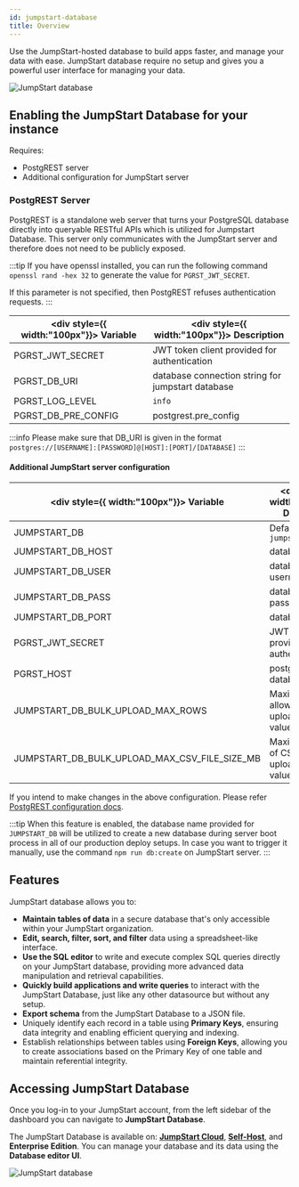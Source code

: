 ```yaml
---
id: jumpstart-database
title: Overview
---
```


Use the JumpStart-hosted database to build apps faster, and manage your data with ease. JumpStart database require no setup and gives you a powerful user interface for managing your data.

<div style={{textAlign: 'center'}}>
    <img style={{ border:'0', marginBottom:'15px', borderRadius:'5px', boxShadow: '0px 1px 3px rgba(0, 0, 0, 0.2)' }} className="screenshot-full" src="/img/v2-beta/database/ux2/tjdb-v2.png" alt="JumpStart database" />
</div>

<div style={{paddingTop:'24px', paddingBottom:'24px'}}>

## Enabling the JumpStart Database for your instance

Requires:
- PostgREST server
- Additional configuration for JumpStart server

<div style={{paddingTop:'24px', paddingBottom:'24px'}}>

### PostgREST Server

PostgREST is a standalone web server that turns your PostgreSQL database directly into queryable RESTful APIs which is utilized for Jumpstart Database. This server only communicates with the JumpStart server and therefore does not need to be publicly exposed.

:::tip
If you have openssl installed, you can run the following command `openssl rand -hex 32` to generate the value for `PGRST_JWT_SECRET`.

If this parameter is not specified, then PostgREST refuses authentication requests.
:::

| <div style={{ width:"100px"}}> Variable  </div>         | <div style={{ width:"100px"}}> Description  </div>                                   |
| ---------------------------- | ----------------------------------------------- |
| PGRST_JWT_SECRET             | JWT token client provided for authentication    |
| PGRST_DB_URI                 | database connection string for jumpstart database |
| PGRST_LOG_LEVEL              | `info`                                          |
| PGRST_DB_PRE_CONFIG          | postgrest.pre_config                            |

:::info
Please make sure that DB_URI is given in the format `postgres://[USERNAME]:[PASSWORD]@[HOST]:[PORT]/[DATABASE]`
:::

</div>

#### Additional JumpStart server configuration


| <div style={{ width:"100px"}}> Variable </div>           | <div style={{ width:"100px"}}> Description </div>                                  |
| ------------------ | -------------------------------------------- |
| JUMPSTART_DB         | Default value is `jumpstart_db`                |
| JUMPSTART_DB_HOST    | database host                                |
| JUMPSTART_DB_USER    | database username                            |
| JUMPSTART_DB_PASS    | database password                            |
| JUMPSTART_DB_PORT    | database port                                |
| PGRST_JWT_SECRET   | JWT token client provided for authentication |
| PGRST_HOST         | postgrest database host                      |
| JUMPSTART_DB_BULK_UPLOAD_MAX_ROWS | Maximum rows allowed to bulk upload. Default value is 1000 |
| JUMPSTART_DB_BULK_UPLOAD_MAX_CSV_FILE_SIZE_MB  | Maximum file size of CSV for bulk upload. Default value is 5 MB  |


If you intend to make changes in the above configuration. Please refer [PostgREST configuration docs](https://postgrest.org/en/stable/configuration.html#environment-variables).

:::tip
When this feature is enabled, the database name provided for `JUMPSTART_DB` will be utilized to create a new database during server boot process in all of our production deploy setups.
In case you want to trigger it manually, use the command `npm run db:create` on JumpStart server.
:::

</div>

<div style={{paddingTop:'24px', paddingBottom:'24px'}}>

## Features

JumpStart database allows you to:

- **Maintain tables of data** in a secure database that's only accessible within your JumpStart organization.
- **Edit, search, filter, sort, and filter** data using a spreadsheet-like interface.
- **Use the SQL editor** to write and execute complex SQL queries directly on your JumpStart database, providing more advanced data manipulation and retrieval capabilities.
- **Quickly build applications and write queries** to interact with the JumpStart Database, just like any other datasource but without any setup.
- **Export schema** from the JumpStart Database to a JSON file.
- Uniquely identify each record in a table using **Primary Keys**, ensuring data integrity and enabling efficient querying and indexing.
- Establish relationships between tables using **Foreign Keys**, allowing you to create associations based on the Primary Key of one table and maintain referential integrity.

</div>

<div style={{paddingTop:'24px', paddingBottom:'24px'}}>

## Accessing JumpStart Database

Once you log-in to your JumpStart account, from the left sidebar of the dashboard you can navigate to **JumpStart Database**.

The JumpStart Database is available on: **[JumpStart Cloud](https://jumpstart.com)**, **[Self-Host](/docs/setup/)**, and **Enterprise Edition**. You can manage your database and its data using the **Database editor UI**.

<div style={{textAlign: 'center'}}>
    <img style={{ border:'0', marginBottom:'15px', borderRadius:'5px', boxShadow: '0px 1px 3px rgba(0, 0, 0, 0.2)' }} className="screenshot-full" src="/img/v2-beta/database/ux2/tjdbside-v2.png" alt="JumpStart database" />
</div>

</div>


